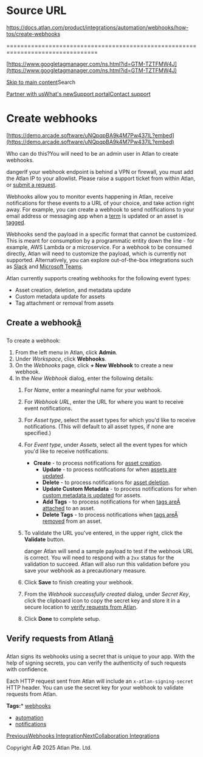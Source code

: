 # Source URL
https://docs.atlan.com/product/integrations/automation/webhooks/how-tos/create-webhooks

================================================================================

<!--
canonical: https://docs.atlan.com/product/integrations/automation/webhooks/how-tos/create-webhooks
link-alternate: https://docs.atlan.com/product/integrations/automation/webhooks/how-tos/create-webhooks
meta-description: If your webhook endpoint is behind a VPN or firewall, you must add the Atlan IP to your allowlist. Please raise a support ticket from within Atlan, or [submit a request](/support/submit-request).
meta-docsearch:docusaurus_tag: docs-default-current
meta-docsearch:language: en
meta-docsearch:version: current
meta-docusaurus_locale: en
meta-docusaurus_tag: docs-default-current
meta-docusaurus_version: current
meta-generator: Docusaurus v3.8.1
meta-og-description: If your webhook endpoint is behind a VPN or firewall, you must add the Atlan IP to your allowlist. Please raise a support ticket from within Atlan, or [submit a request](/support/submit-request).
meta-og-locale: en
meta-og-title: Create webhooks | Atlan Documentation
meta-og-url: https://docs.atlan.com/product/integrations/automation/webhooks/how-tos/create-webhooks
meta-twitter:card: summary_large_image
meta-viewport: width=device-width,initial-scale=1
title: Create webhooks | Atlan Documentation
-->

[https://www.googletagmanager.com/ns.html?id=GTM-TZTFMW4J](https://www.googletagmanager.com/ns.html?id=GTM-TZTFMW4J)

[Skip to main content](#__docusaurus_skipToContent_fallback)Search

[Partner with us](https://docs.google.com/forms/d/e/1FAIpQLScuAIhCm2GS7YFstrOjawbP8J7PUmOynQo7wI2yGCcCyEcVSw/viewform)[What's new](https://shipped.atlan.com/)[Support portal](https://atlan.zendesk.com/auth/v2/login/signin?return_to=https%3A%2F%2Fatlan.zendesk.com%2Fhc%2Fen-us&theme=hc&locale=en-us&brand_id=1900000425113&auth_origin=1900000425113%2Cfalse%2Ctrue)[Contact support](/support/submit-request)

Create webhooks
===============

[https://demo.arcade.software/uNQpqpBA9k4M7Pw437IL?embed](https://demo.arcade.software/uNQpqpBA9k4M7Pw437IL?embed)

Who can do this?You will need to be an admin user in Atlan to create webhooks.

dangerIf your webhook endpoint is behind a VPN or firewall, you must add the Atlan IP to your allowlist. Please raise a support ticket from within Atlan, or [submit a request](/support/submit-request).

Webhooks allow you to monitor events happening in Atlan, receive notifications for these events to a URL of your choice, and take action right away. For example, you can create a webhook to send notifications to your email address or messaging app when a [term](/product/capabilities/governance/glossary/concepts/what-is-a-glossary#term) is updated or an asset is [tagged](/product/capabilities/governance/tags/concepts/what-are-tags).

Webhooks send the payload in a specific format that cannot be customized. This is meant for consumption by a programmatic entity down the line \- for example, AWS Lambda or a microservice. For a webhook to be consumed directly, Atlan will need to customize the payload, which is currently not supported. Alternatively, you can explore out\-of\-the\-box integrations such as [Slack](/product/integrations/collaboration/slack/how-tos/integrate-slack) and [Microsoft Teams](/product/integrations/collaboration/microsoft-teams/how-tos/integrate-microsoft-teams).

Atlan currently supports creating webhooks for the following event types:

* Asset creation, deletion, and metadata update
* Custom metadata update for assets
* Tag attachment or removal from assets

Create a webhook[â](#create-a-webhook "Direct link to Create a webhook")
--------------------------------------------------------------------------

To create a webhook:

1. From the left menu in Atlan, click **Admin**.
2. Under *Workspace*, click **Webhooks**.
3. On the *Webhooks* page, click **\+ New Webhook** to create a new webhook.
4. In the *New Webhook* dialog, enter the following details:
    1. For *Name*, enter a meaningful name for your webhook.
    2. For *Webhook URL*, enter the URL for where you want to receive event notifications.
    3. For *Asset type*, select the asset types for which you'd like to receive notifications. (This will default to all asset types, if none are specified.)
    4. For *Event type*, under *Assets*, select all the event types for which you'd like to receive notifications:
    
        * **Create** \- to process notifications for [asset creation](https://developer.atlan.com/events/types/entity_create/).
            * **Update** \- to process notifications for when [assets are updated](https://developer.atlan.com/events/types/entity_update/).
            * **Delete** \- to process notifications for [asset deletion](https://developer.atlan.com/events/types/entity_delete/).
            * **Update Custom Metadata** \- to process notifications for when [custom metadata is updated](https://developer.atlan.com/events/types/business_attribute_update/) for assets.
            * **Add Tags** \- to process notifications for when [tags areÂ attached](https://developer.atlan.com/events/types/classification_add/) to an asset.
            * **Delete Tags** \- to process notifications when [tags areÂ removed](https://developer.atlan.com/events/types/classification_delete/) from an asset.
    5. To validate the URL you've entered, in the upper right, click the **Validate** button.
    
        danger Atlan will send a sample payload to test if the webhook URL is correct. You will need to respond with a `2xx` status for the validation to succeed. Atlan will also run this validation before you save your webhook as a precautionary measure.
    6. Click **Save** to finish creating your webhook.
    7. From the *Webhook successfully created* dialog, under *Secret Key*, click the clipboard icon to copy the secret key and store it in a secure location to [verify requests from Atlan](#verify-requests-from-atlan).
    8. Click **Done** to complete setup.

Verify requests from Atlan[â](#verify-requests-from-atlan "Direct link to Verify requests from Atlan")
--------------------------------------------------------------------------------------------------------

Atlan signs its webhooks using a secret that is unique to your app. With the help of signing secrets, you can verify the authenticity of such requests with confidence.

Each HTTP request sent from Atlan will include an `x-atlan-signing-secret` HTTP header. You can use the secret key for your webhook to validate requests from Atlan.

**Tags:*** [webhooks](/tags/webhooks)
* [automation](/tags/automation)
* [notifications](/tags/notifications)

[PreviousWebhooks Integration](/product/integrations/automation/webhooks)[NextCollaboration Integrations](/product/integrations/collaboration)

Copyright Â© 2025 Atlan Pte. Ltd.

